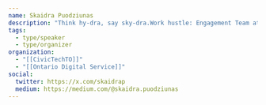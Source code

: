 ```yaml
---
name: Skaidra Puodziunas
description: "Think hy-dra, say sky-dra.Work hustle: Engagement Team at the Ontario Digital Service, embedded within the Ontario Government's Cabinet Office. Side hustle: Civic tech, fostering Baltic connections and globetrotting."
tags:
  - type/speaker
  - type/organizer
organization:
  - "[[CivicTechTO]]"
  - "[[Ontario Digital Service]]"
social:
  twitter: https://x.com/skaidrap
  medium: https://medium.com/@skaidra.puodziunas
---
```

